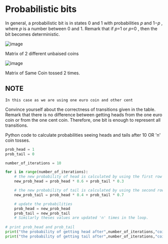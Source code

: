 # Probabilistic bits

In general, a probabilistic bit is in states 0 and 1 with probabilities  𝑝  and  1−𝑝 , where  𝑝  is a number between 0 and 1. Remark that if  𝑝=1  or  𝑝=0 , then the bit becomes deterministic.

![image](https://user-images.githubusercontent.com/90497253/190911504-60d0489d-1acf-45b0-bb43-cbe72790266e.png)

Matrix of 2 different unbaised coins

![image](https://user-images.githubusercontent.com/90497253/190911527-5276c5d1-52d9-4214-b46b-34016ea34b20.png)

Matrix of Same Coin tossed 2 times.

## NOTE
``In this case as we are using one euro coin and other cent
``

Convince yourself about the correctness of transitions given in the table.
Remark that there is no difference between getting heads from the one euro coin or from the one cent coin.
Therefore, one bit is enough to represent all transitions.

Python code to calculate probabilities seeing heads and tails after 10 OR 'n' coin tosses.
```python
prob_head = 1
prob_tail = 0

number_of_iterations = 10

for i in range(number_of_iterations):
    # the new probability of head is calculated by using the first row of table
    new_prob_head = prob_head * 0.6 + prob_tail * 0.3

    # the new probability of tail is calculated by using the second row of table
    new_prob_tail = prob_head * 0.4 + prob_tail * 0.7

    # update the probabilities
    prob_head = new_prob_head
    prob_tail = new_prob_tail
    # Similarly theses values are updated 'n' times in the loop.
    
# print prob_head and prob_tail
print("the probability of getting head after",number_of_iterations,"coin tosses is",prob_head)
print("the probability of getting tail after",number_of_iterations,"coin tosses is",prob_tail)
```
